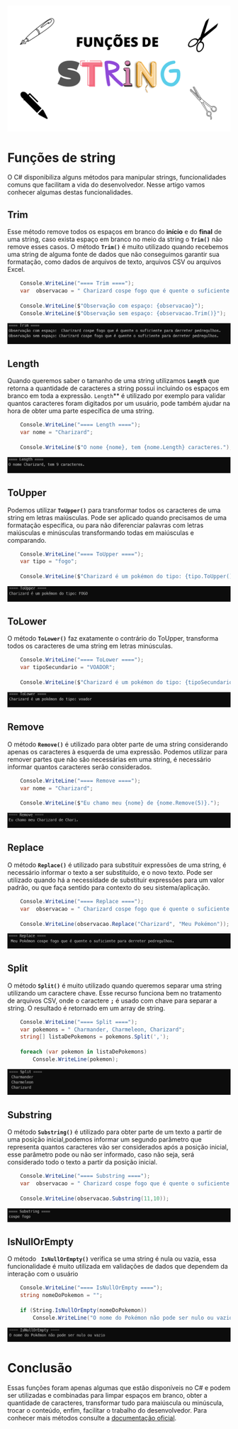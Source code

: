 ﻿![banner](Img/Banner.png)
# Funções de string

O C# disponibiliza alguns métodos para manipular strings, funcionalidades comuns que facilitam a vida do desenvolvedor. Nesse artigo vamos conhecer algumas destas funcionalidades.

## Trim

Esse método remove todos os espaços em branco do **início** e do **final** de uma string, caso exista espaço em branco no meio da string o **``Trim()``** não remove esses casos.
O método **``Trim()``** é muito utilizado quando recebemos uma string de alguma fonte de dados que não conseguimos garantir sua formatação, como dados de arquivos de texto, arquivos CSV ou arquivos Excel.

```C#
    Console.WriteLine("==== Trim ====");
    var  observacao = " Charizard cospe fogo que é quente o suficiente para derreter pedregulhos. ";

    Console.WriteLine($"Observação com espaço: {observacao}");
    Console.WriteLine($"Observação sem espaço: {observacao.Trim()}");
```

![img-01](Img/img-01.png)

## Length

Quando queremos saber o tamanho de uma string utilizamos **``Length``** que retorna a quantidade de caracteres a string possui incluindo os espaços em branco em toda a expressão.
``Length``** é utilizado por exemplo para validar quantos caracteres foram digitados por um usuário, pode também ajudar na hora de obter uma parte específica de uma string.

```C#
    Console.WriteLine("==== Length ====");
    var nome = "Charizard";

    Console.WriteLine($"O nome {nome}, tem {nome.Length} caracteres.");
```

![img-02](Img/img-02.png)

## ToUpper

Podemos utilizar **``ToUpper()``** para transformar todos os caracteres de uma string em letras maiúsculas. Pode ser aplicado quando precisamos de uma formatação específica, ou para não diferenciar palavras com letras maiúsculas e minúsculas transformando todas em maiúsculas e comparando.

```C#
    Console.WriteLine("==== ToUpper ====");
    var tipo = "fogo";

    Console.WriteLine($"Charizard é um pokémon do tipo: {tipo.ToUpper()}");
```

![img-03](Img/img-03.png)

## ToLower

O método **``ToLower()``** faz exatamente o contrário do ToUpper, transforma todos os caracteres de uma string em letras minúsculas.

```C#
    Console.WriteLine("==== ToLower ====");
    var tipoSecundario = "VOADOR";

    Console.WriteLine($"Charizard é um pokémon do tipo: {tipoSecundario.ToLower()}");
```

![img-04](Img/img-04.png)

## Remove

O método **``Remove()``** é utilizado para obter parte de uma string considerando apenas os caracteres à esquerda de uma expressão. Podemos utilizar para remover partes que não são necessárias em uma string, é necessário informar quantos caracteres serão considerados.

```C#
    Console.WriteLine("==== Remove ====");
    var nome = "Charizard";

    Console.WriteLine($"Eu chamo meu {nome} de {nome.Remove(5)}.");
```

![img-5](Img/img-05.png)

## Replace

O método **``Replace()``** é utilizado para substituir expressões de uma string, é necessário informar o texto a ser substituído, e o novo texto. Pode ser utilizado quando há a necessidade de substituir expressões para um valor padrão, ou que faça sentido para contexto do seu sistema/aplicação.

```C#
    Console.WriteLine("==== Replace ====");
    var  observacao = " Charizard cospe fogo que é quente o suficiente para derreter pedregulhos. ";

    Console.WriteLine(observacao.Replace("Charizard", "Meu Pokémon"));
```

![img-6](Img/img-06.png)

## Split

O método **``Split()``** é muito utilizado quando queremos separar uma string utilizando um caractere chave. Esse recurso funciona bem no tratamento de arquivos CSV, onde o caractere **``;``** é usado com chave para separar a string. O resultado é retornado em um array de string.

```C#
    Console.WriteLine("==== Split ====");
    var pokemons = " Charmander, Charmeleon, Charizard";
    string[] listaDePokemons = pokemons.Split(',');

    foreach (var pokemon in listaDePokemons)
        Console.WriteLine(pokemon);
```

![img-07](Img/img-07.png)

## Substring

O método **``Substring()``** é utilizado para obter parte de um texto a partir de uma posição inicial,podemos informar um segundo parâmetro que representa quantos caracteres vão ser considerados após a posição inicial, esse parâmetro pode ou não ser informado, caso não seja,  será considerado todo o texto a partir da posição inicial.

```C#
    Console.WriteLine("==== Substring ====");
    var  observacao = " Charizard cospe fogo que é quente o suficiente para derreter pedregulhos. ";

    Console.WriteLine(observacao.Substring(11,10));
```
![img-8](Img/img-08.png)

## IsNullOrEmpty

O método **`` IsNullOrEmpty()``** verifica se uma string é nula ou vazia, essa funcionalidade é muito utilizada em validações de dados que dependem da interação com o usuário

```C#
    Console.WriteLine("==== IsNullOrEmpty ====");
    string nomeDoPokemon = "";

    if (String.IsNullOrEmpty(nomeDoPokemon))
        Console.WriteLine("O nome do Pokémon não pode ser nulo ou vazio");
```

![img-9](Img/img-09.png)

# Conclusão
Essas funções foram apenas algumas que estão disponíveis no C# e podem ser utilizadas e combinadas para limpar espaços em branco, obter a quantidade de caracteres, transformar tudo para maiúscula ou minúscula, trocar o conteúdo, enfim, facilitar o trabalho do desenvolvedor. Para conhecer mais métodos consulte a [documentação oficial](https://docs.microsoft.com/pt-br/dotnet/api/system.string?view=net-6.0#methods).
